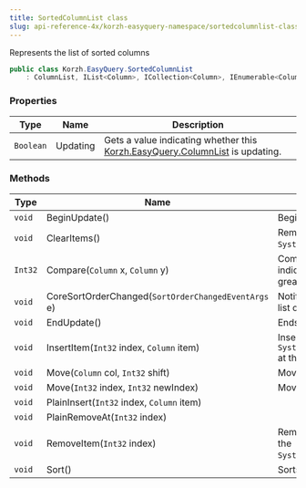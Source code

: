 ```yaml
---
title: SortedColumnList class
slug: api-reference-4x/korzh-easyquery-namespace/sortedcolumnlist-class
---
```



Represents the list of sorted columns
```csharp
public class Korzh.EasyQuery.SortedColumnList
    : ColumnList, IList<Column>, ICollection<Column>, IEnumerable<Column>, IEnumerable, IList, ICollection, IReadOnlyList<Column>, IReadOnlyCollection<Column>, IComparer<Column>

```

### Properties

| Type | Name | Description | 
| --- | --- | --- | 
| `Boolean` | Updating | Gets a value indicating whether this [Korzh.EasyQuery.ColumnList](/api-reference-4x/korzh-easyquery-namespace/columnlist-class) is updating. | 


### Methods

| Type | Name | Description | 
| --- | --- | --- | 
| `void` | BeginUpdate() | Begins the update process. | 
| `void` | ClearItems() | Removes all elements from the `System.Collections.ObjectModel.Collection'1`. | 
| `Int32` | Compare(`Column` x, `Column` y) | Compares two objects and returns a value indicating whether one is less than, equal to, or greater than the other. | 
| `void` | CoreSortOrderChanged(`SortOrderChangedEventArgs` e) | Notify parent query about the changes in the list of sorted columns | 
| `void` | EndUpdate() | Ends the update process. | 
| `void` | InsertItem(`Int32` index, `Column` item) | Inserts an element into the `System.Collections.ObjectModel.Collection'1` at the specified index. | 
| `void` | Move(`Column` col, `Int32` shift) | Moves the specified column. | 
| `void` | Move(`Int32` index, `Int32` newIndex) | Moves the specified column. | 
| `void` | PlainInsert(`Int32` index, `Column` item) |  | 
| `void` | PlainRemoveAt(`Int32` index) |  | 
| `void` | RemoveItem(`Int32` index) | Removes the element at the specified index of the `System.Collections.ObjectModel.Collection'1`. | 
| `void` | Sort() | Sorts the list of columns. |